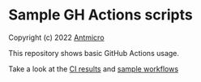 # Sample GH Actions scripts

Copyright (c) 2022 [Antmicro](https://www.antmicro.com)

This repository shows basic GitHub Actions usage.

Take a look at the [CI results](https://github.com/antmicro/ghactions-demo/actions) and [sample workflows](https://github.com/antmicro/ghactions-demo/tree/main/.github/workflows)
